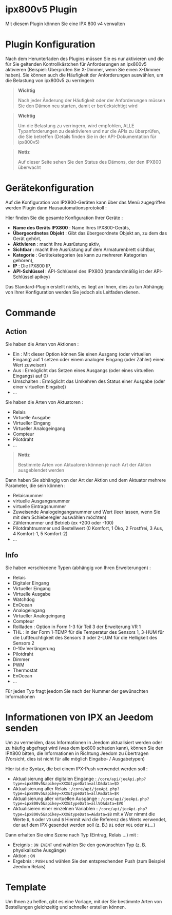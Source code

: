 # ipx800v5 Plugin

Mit diesem Plugin können Sie eine IPX 800 v4 verwalten

# Plugin Konfiguration

Nach dem Herunterladen des Plugins müssen Sie es nur aktivieren und die für Sie geltenden Kontrollkästchen für Anforderungen an ipx800v5 aktivieren (Beispiel: Überprüfen Sie X-Dimmer, wenn Sie einen X-Dimmer haben). Sie können auch die Häufigkeit der Anforderungen auswählen, um die Belastung von ipx800v5 zu verringern

> **Wichtig**
>
> Nach jeder Änderung der Häufigkeit oder der Anforderungen müssen Sie den Dämon neu starten, damit er berücksichtigt wird

> **Wichtig**
>
> Um die Belastung zu verringern, wird empfohlen, ALLE Typanforderungen zu deaktivieren und nur die APIs zu überprüfen, die Sie betreffen (Details finden Sie in der API-Dokumentation für ipx800v5)

> **Notiz**
>
> Auf dieser Seite sehen Sie den Status des Dämons, der den IPX800 überwacht

# Gerätekonfiguration

Auf die Konfiguration von IPX800-Geräten kann über das Menü zugegriffen werden
Plugin dann Hausautomationsprotokoll :

Hier finden Sie die gesamte Konfiguration Ihrer Geräte :

-   **Name des Geräts IPX800** : Name Ihres IPX800-Geräts,
-   **Übergeordnetes Objekt** : Gibt das übergeordnete Objekt an, zu dem das Gerät gehört,
-   **Aktivieren** : macht Ihre Ausrüstung aktiv,
-   **Sichtbar** : macht Ihre Ausrüstung auf dem Armaturenbrett sichtbar,
-   **Kategorie** : Gerätekategorien (es kann zu mehreren Kategorien gehören),
-   **IP** : Die IPX800 IP,
-   **API-Schlüssel** : API-Schlüssel des IPX800 (standardmäßig ist der API-Schlüssel apikey)

Das Standard-Plugin erstellt nichts, es liegt an Ihnen, dies zu tun
Abhängig von Ihrer Konfiguration werden Sie jedoch als Leitfaden dienen.

# Commande

## Action

Sie haben die Arten von Aktionen :

- Ein : Mit dieser Option können Sie einen Ausgang (oder virtuellen Eingang) auf 1 setzen oder einem analogen Eingang (oder Zähler) einen Wert zuweisen)
- Aus : Ermöglicht das Setzen eines Ausgangs (oder eines virtuellen Eingangs) auf 0)
- Umschalten : Ermöglicht das Umkehren des Status einer Ausgabe (oder einer virtuellen Eingabe))
- ...

Sie haben die Arten von Aktuatoren :

- Relais
- Virtuelle Ausgabe
- Virtueller Eingang
- Virtueller Analogeingang
- Compteur
- Pilotdraht
- ...

> **Notiz**
>
> Bestimmte Arten von Aktuatoren können je nach Art der Aktion ausgeblendet werden

Dann haben Sie abhängig von der Art der Aktion und dem Aktuator mehrere Parameter, die sein können :

- Relaisnummer
- virtuelle Ausgangsnummer
- virtuelle Eintragsnummer
- Zuweisende Analogeingangsnummer und Wert (leer lassen, wenn Sie mit dem Schieberegler auswählen möchten)
- Zählernummer und Betrieb (ex +200 oder -100)
- Pilotdrahtnummer und Bestellwert (0 Komfort, 1 Öko, 2 Frostfrei, 3 Aus, 4 Komfort-1, 5 Komfort-2)
- ...

## Info

Sie haben verschiedene Typen (abhängig von Ihren Erweiterungen) :

- Relais
- Digitaler Eingang
- Virtueller Eingang
- Virtuelle Ausgabe
- Watchdog
- EnOcean
- Analogeingang
- Virtueller Analogeingang
- Compteur
- Rollladen : Option in Form 1-3 für Teil 3 der Erweiterung VR 1
- THL : in der Form 1-TEMP für die Temperatur des Sensors 1, 3-HUM für die Luftfeuchtigkeit des Sensors 3 oder 2-LUM für die Helligkeit des Sensors 2
- 0-10v Verlängerung
- Pilotdraht
- Dimmer
- PWM
- Thermostat
- EnOcean
- ...

Für jeden Typ fragt jeedom Sie nach der Nummer der gewünschten Informationen

# Informationen von IPX an Jeedom senden

Um zu vermeiden, dass Informationen in Jeedom aktualisiert werden oder zu häufig abgefragt wird (was dem ipx800 schaden kann), können Sie den IPX800 bitten, die Informationen in Richtung Jeedom zu übertragen (Vorsicht, dies ist nicht für alle möglich Eingabe- / Ausgabetypen)

Hier ist die Syntax, die bei einem IPX-Push verwendet werden soll :

- Aktualisierung aller digitalen Eingänge : ``/core/api/jeeApi.php?type=ipx800v5&apikey=XXX&typeData=allD&data=$D``
- Aktualisierung aller Relais : ``/core/api/jeeApi.php?type=ipx800v5&apikey=XXX&typeData=allR&data=$R``
- Aktualisierung aller virtuellen Ausgänge : ``/core/api/jeeApi.php?type=ipx800v5&apikey=XXX&typeData=allVO&data=$VO``
- Aktualisieren einer einzelnen Variablen : ``/core/api/jeeApi.php?type=ipx800v5&apikey=XXX&typeData=A&data=$B`` mit ``A`` Wer nimmt die Werte ``D``, ``R`` oder ``VO`` und ``B`` Hiermit wird die Referenz des Werts verwendet, der auf dem IPX gesendet werden soll (z. B.) ``D1`` oder ``VO1`` oder ``R1``…)

Dann erhalten Sie eine Szene nach Typ (Eintrag, Relais ...) mit :

- Ereignis : ``ON EVENT`` und wählen Sie den gewünschten Typ (z. B. physikalische Ausgänge)
- Aktion : ``ON``
- Ergebnis : ``PUSH`` und wählen Sie den entsprechenden Push (zum Beispiel Jeedom Relais)



# Template

Um Ihnen zu helfen, gibt es eine Vorlage, mit der Sie bestimmte Arten von Bestellungen gleichzeitig und schneller erstellen können.
